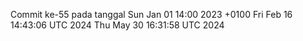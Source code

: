 Commit ke-55 pada tanggal Sun Jan 01 14:00 2023 +0100
Fri Feb 16 14:43:06 UTC 2024
Thu May 30 16:31:58 UTC 2024
